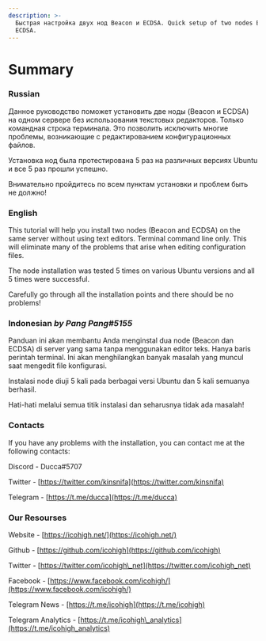 ```yaml
---
description: >-
  Быстрая настройка двух нод Beacon и ECDSA. Quick setup of two nodes Beacon and
  ECDSA.
---
```


# Summary

### Russian

Данное руководство поможет установить две ноды \(Beacon и ECDSA\) на одном сервере без использования текстовых редакторов. Только командная строка терминала. Это позволить исключить многие проблемы, возникающие с редактированием конфигурационных файлов.

Установка нод была протестирована 5 раз на различных версиях Ubuntu и все 5 раз прошли успешно. 

Внимательно пройдитесь по всем пунктам установки и проблем быть не должно! 

### English

This tutorial will help you install two nodes \(Beacon and ECDSA\) on the same server without using text editors. Terminal command line only. This will eliminate many of the problems that arise when editing configuration files.

The node installation was tested 5 times on various Ubuntu versions and all 5 times were successful. 

Carefully go through all the installation points and there should be no problems!

### Indonesian _by Pang Pang\#5155_

Panduan ini akan membantu Anda menginstal dua node \(Beacon dan ECDSA\) di server yang sama tanpa menggunakan editor teks. Hanya baris perintah terminal. Ini akan menghilangkan banyak masalah yang muncul saat mengedit file konfigurasi.

Instalasi node diuji 5 kali pada berbagai versi Ubuntu dan 5 kali semuanya berhasil.

Hati-hati melalui semua titik instalasi dan seharusnya tidak ada masalah!

### Contacts

If you have any problems with the installation, you can contact me at the following contacts:

Discord - Ducca\#5707

Twitter - [https://twitter.com/kinsnifa](https://twitter.com/kinsnifa)

Telegram - [https://t.me/ducca](https://t.me/ducca)

### Our Resourses

Website - [https://icohigh.net/](https://icohigh.net/)

Github - [https://github.com/icohigh](https://github.com/icohigh)

Twitter - [https://twitter.com/icohigh\_net](https://twitter.com/icohigh_net)

Facebook - [https://www.facebook.com/icohigh/](https://www.facebook.com/icohigh/)

Telegram News - [https://t.me/icohigh](https://t.me/icohigh)

Telegram Analytics - [https://t.me/icohigh\_analytics](https://t.me/icohigh_analytics)

